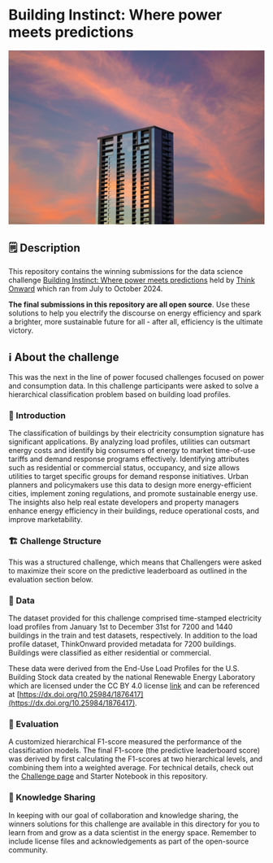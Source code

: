 # Building Instinct: Where power meets predictions

<img src="assets/building-instinct-image.jpg" alt="building instinct header" width="600"/>

## 🗒️ Description

This repository contains the winning submissions for the data science challenge [Building Instinct: Where power meets predictions](https://thinkonward.com/app/c/challenges/building-instinct) held by [Think Onward](https://thinkonward.com) which ran from July to October 2024. 

**The final submissions in this repository are all open source**. Use these solutions to help you electrify the discourse on energy efficiency and spark a brighter, more sustainable future for all - after all, efficiency is the ultimate victory.


## ℹ About the challenge

This was the next in the line of power focused challenges focused on power and consumption data. In this challenge participants were asked to solve a hierarchical classification problem based on building load profiles.

### 🙋 Introduction

The classification of buildings by their electricity consumption signature has significant applications. By analyzing load profiles, utilities can outsmart energy costs and identify big consumers of energy to market time-of-use tariffs and demand response programs effectively. Identifying attributes such as residential or commercial status, occupancy, and size allows utilities to target specific groups for demand response initiatives. Urban planners and policymakers use this data to design more energy-efficient cities, implement zoning regulations, and promote sustainable energy use. The insights also help real estate developers and property managers enhance energy efficiency in their buildings, reduce operational costs, and improve marketability.

### 🏗️ Challenge Structure

This was a structured challenge, which means that Challengers were asked to maximize their score on the predictive leaderboard as outlined in the evaluation section below.

### 💽 Data

The dataset provided for this challenge comprised time-stamped electricity load profiles from January 1st to December 31st for 7200 and 1440 buildings in the train and test datasets, respectively. In addition to the load profile dataset, ThinkOnward provided metadata for 7200 buildings. Buildings were classified as either residential or commercial.

These data were derived from the End-Use Load Profiles for the U.S. Building Stock data created by the national Renewable Energy Laboratory which are licensed under the CC BY 4.0 license [link](https://creativecommons.org/licenses/by/4.0/) and can be referenced at [https://dx.doi.org/10.25984/1876417](https://dx.doi.org/10.25984/1876417).

### 📏 Evaluation

A customized hierarchical F1-score measured the performance of the classification models. The final F1-score (the predictive leaderboard score) was derived by first calculating the F1-scores at two hierarchical levels, and combining them into a weighted average. For technical details, check out the [Challenge page](https://thinkonward.com/app/c/challenges/building-instinct) and Starter Notebook in this repository.

### 👏 Knowledge Sharing
In keeping with our goal of collaboration and knowledge sharing, the winners solutions for this challenge are available in this directory for you to learn from and grow as a data scientist in the energy space. Remember to include license files and acknowledgements as part of the open-source community. 